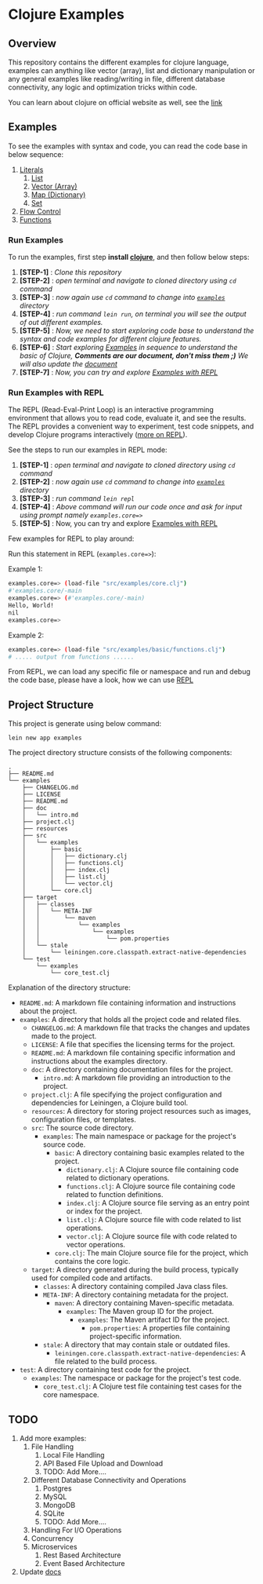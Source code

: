 # Clojure Examples

## Overview

This repository contains the different examples for clojure language, examples can anything like vector (array), list and dictionary manipulation or any general examples like reading/writing in file, different database connectivity, any logic and optimization tricks within code.

You can learn about clojure on official website as well, see the [link](https://clojure.org/guides/learn/clojure)

## Examples

To see the examples with syntax and code, you can read the code base in below sequence:

1. [Literals](./examples/src/examples/basic/literals.clj)
    1. [List](./examples/src//examples//basic/list.clj)
    2. [Vector (Array)](./examples/src//examples//basic/vector.clj)
    3. [Map (Dictionary)](./examples/src//examples//basic/dictionary.clj)
    4. [Set](./examples/src//examples/basic/set.clj)
2. [Flow Control](./examples/src/examples/basic/flow_control.clj)
2. [Functions](./examples/src/examples/basic/functions.clj)

### Run Examples

To run the examples, first step **install [clojure](https://clojure.org/guides/install_clojure)**, and then follow below steps:

1. **[STEP-1]** : *Clone this repository*
2. **[STEP-2]** : *open terminal and navigate to cloned directory using `cd` command*
3. **[STEP-3]** : *now again use `cd` command to change into [`examples`](./examples/) directory*
4. **[STEP-4]** : *run command `lein run`, on terminal you will see the output of out different examples.*
5. **[STEP-5]** : *Now, we need to start exploring code base to understand the syntax and code examples for different clojure features.*
6. **[STEP-6]** : *Start exploring [Examples](#examples) in sequence to understand the basic of Clojure, **Comments are our document, don't miss them ;)** We will also update the [document](./examples/doc/intro.md)*
7. **[STEP-7]** : *Now, you can try and explore [Examples with REPL](#run-examples-with-repl)*

### Run Examples with REPL

The REPL (Read-Eval-Print Loop) is an interactive programming environment that allows you to read code, evaluate it, and see the results. The REPL provides a convenient way to experiment, test code snippets, and develop Clojure programs interactively ([more on REPL](https://clojure.org/guides/repl/introduction)).

See the steps to run our examples in REPL mode:

1. **[STEP-1]** : *open terminal and navigate to cloned directory using `cd` command*
2. **[STEP-2]** : *now again use `cd` command to change into [`examples`](./examples/) directory*
3. **[STEP-3]** : *run command `lein repl`*
4. **[STEP-4]** : *Above command will run our code once and ask for input using prompt namely `examples.core=>`*
5. **[STEP-5]** : Now, you can try and explore [Examples with REPL](#run-examples-with-repl)

Few examples for REPL to play around:

Run this statement in REPL (`examples.core=>`):

Example 1:

```sh
examples.core=> (load-file "src/examples/core.clj")
#'examples.core/-main
examples.core=> (#'examples.core/-main)
Hello, World!
nil
examples.core=>
```

Example 2:


```sh
examples.core=> (load-file "src/examples/basic/functions.clj")
# ..... output from functions ......
```

From REPL, we can load any specific file or namespace and run and debug the code base, please have a look, how we can use [REPL](https://clojure.org/guides/repl/introduction)


## Project Structure

This project is generate using below command:

`lein new app examples`

The project directory structure consists of the following components:

```
.
├── README.md
└── examples
    ├── CHANGELOG.md
    ├── LICENSE
    ├── README.md
    ├── doc
    │   └── intro.md
    ├── project.clj
    ├── resources
    ├── src
    │   └── examples
    │       ├── basic
    │       │   ├── dictionary.clj
    │       │   ├── functions.clj
    │       │   ├── index.clj
    │       │   ├── list.clj
    │       │   └── vector.clj
    │       └── core.clj
    ├── target
    │   ├── classes
    │   │   └── META-INF
    │   │       └── maven
    │   │           └── examples
    │   │               └── examples
    │   │                   └── pom.properties
    │   └── stale
    │       └── leiningen.core.classpath.extract-native-dependencies
    └── test
        └── examples
            └── core_test.clj
```

Explanation of the directory structure:

- `README.md`: A markdown file containing information and instructions about the project.
- `examples`: A directory that holds all the project code and related files.
  - `CHANGELOG.md`: A markdown file that tracks the changes and updates made to the project.
  - `LICENSE`: A file that specifies the licensing terms for the project.
  - `README.md`: A markdown file containing specific information and instructions about the examples directory.
  - `doc`: A directory containing documentation files for the project.
    - `intro.md`: A markdown file providing an introduction to the project.
  - `project.clj`: A file specifying the project configuration and dependencies for Leiningen, a Clojure build tool.
  - `resources`: A directory for storing project resources such as images, configuration files, or templates.
  - `src`: The source code directory.
    - `examples`: The main namespace or package for the project's source code.
      - `basic`: A directory containing basic examples related to the project.
        - `dictionary.clj`: A Clojure source file containing code related to dictionary operations.
        - `functions.clj`: A Clojure source file containing code related to function definitions.
        - `index.clj`: A Clojure source file serving as an entry point or index for the project.
        - `list.clj`: A Clojure source file with code related to list operations.
        - `vector.clj`: A Clojure source file with code related to vector operations.
      - `core.clj`: The main Clojure source file for the project, which contains the core logic.
  - `target`: A directory generated during the build process, typically used for compiled code and artifacts.
    - `classes`: A directory containing compiled Java class files.
    - `META-INF`: A directory containing metadata for the project.
      - `maven`: A directory containing Maven-specific metadata.
        - `examples`: The Maven group ID for the project.
          - `examples`: The Maven artifact ID for the project.
            - `pom.properties`: A properties file containing project-specific information.
    - `stale`: A directory that may contain stale or outdated files.
      - `leiningen.core.classpath.extract-native-dependencies`: A file related to the build process.
- `test`: A directory containing test code for the project.
  - `examples`: The namespace or package for the project's test code.
    - `core_test.clj`: A Clojure test file containing test cases for the core namespace.

## TODO

1. Add more examples:
    1. File Handling
        1. Local File Handling
        2. API Based File Upload and Download
        3. TODO: Add More.... 
    2. Different Database Connectivity and Operations
        1. Postgres
        2. MySQL
        3. MongoDB
        4. SQLite
        5. TODO: Add More....
    3. Handling For I/O Operations
    4. Concurrency
    5. Microservices
        1. Rest Based Architecture
        2. Event Based Architecture
2. Update [docs](./examples/doc/intro.md)